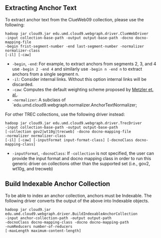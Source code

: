 Extracting Anchor Text
---------------------

To extract anchor text from the ClueWeb09 collection, please use the following:

	hadoop jar cloud9.jar edu.umd.cloud9.webgraph.driver.ClueWebDriver
	-input collection-base-path -output output-base-path -docno docno-mapping-file
	-begin frist-segment-number -end last-segment-number -normalizer normalizer-class
	[-il] [-caw]

* `-begin`, `-end`: For example, to extract anchors from segments 2, 3, and 4 use `-begin 2 -end 4` and similarly use `-begin n -end n` to extract anchors from a single segment n.
* `-il`: Consider internal links. Without this option internal links will be discarded.
* `-caw`: Computes the default weighting scheme proposed by [Metzler et. al.](http://dl.acm.org/citation.cfm?id=1571981).
* `-normalizer`: A subclass of `edu.umd.cloud9.webgraph.normalizer.AnchorTextNormalizer;

For other TREC collections, use the following driver instead:

	hadoop jar cloud9.jar edu.umd.cloud9.webgraph.driver.TrecDriver
	-input collection-base-path -output output-base-path
	[-collection gov2|wt10g|trecweb] -docno docno-mapping-file
	-normalizer normalizer-class
	[-il] [-caw] [-inputFormat input-format-class] [-docnoClass docno-mapping-class]

* `-inputFormat`, `-docnoClass`: If `-collection` is not specified, the user can provide the input format and docno mapping class in order to run this generic driver on collections other than the supported set (i.e., gov2, wt10g, and trecweb)


Build Indexable Anchor Collection
---------------------------------

To be able to index an anchor collection, anchors must be Indexable. The following driver converts the output of the above into Indexable objects.

	hadoop jar cloud9.jar edu.umd.cloud9.webgraph.driver.BuildIndexableAnchorCollection
	-input anchor-collection-path -output output-path
	-docnoClass docno-mapping-class -docno docno-mapping-path
	-numReducers number-of-reducers
	[-maxLength maximum-content-length]


